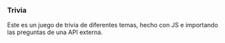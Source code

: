 ### Trivia
Este es un juego de trivia de diferentes temas, hecho con JS e importando las preguntas de una API externa.